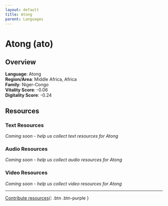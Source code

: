 ```yaml
---
layout: default
title: Atong
parent: Languages
---
```


# Atong (ato)

## Overview

**Language**: Atong  
**Region/Area**: Middle Africa, Africa  
**Family**: Niger-Congo  
**Vitality Score**: -0.06  
**Digitality Score**: -0.24  

## Resources

### Text Resources
*Coming soon - help us collect text resources for Atong*

### Audio Resources
*Coming soon - help us collect audio resources for Atong*

### Video Resources
*Coming soon - help us collect video resources for Atong*

---

[Contribute resources](https://fairtrain.github.io/){: .btn .btn-purple }

